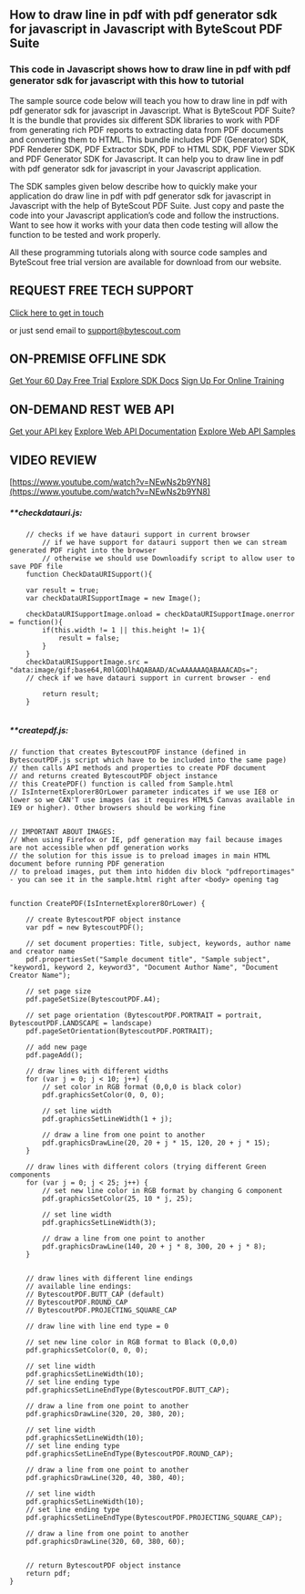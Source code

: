 ## How to draw line in pdf with pdf generator sdk for javascript in Javascript with ByteScout PDF Suite

### This code in Javascript shows how to draw line in pdf with pdf generator sdk for javascript with this how to tutorial

The sample source code below will teach you how to draw line in pdf with pdf generator sdk for javascript in Javascript. What is ByteScout PDF Suite? It is the bundle that provides six different SDK libraries to work with PDF from generating rich PDF reports to extracting data from PDF documents and converting them to HTML. This bundle includes PDF (Generator) SDK, PDF Renderer SDK, PDF Extractor SDK, PDF to HTML SDK, PDF Viewer SDK and PDF Generator SDK for Javascript. It can help you to draw line in pdf with pdf generator sdk for javascript in your Javascript application.

The SDK samples given below describe how to quickly make your application do draw line in pdf with pdf generator sdk for javascript in Javascript with the help of ByteScout PDF Suite. Just copy and paste the code into your Javascript application’s code and follow the instructions. Want to see how it works with your data then code testing will allow the function to be tested and work properly.

All these programming tutorials along with source code samples and ByteScout free trial version are available for download from our website.

## REQUEST FREE TECH SUPPORT

[Click here to get in touch](https://bytescout.zendesk.com/hc/en-us/requests/new?subject=ByteScout%20PDF%20Suite%20Question)

or just send email to [support@bytescout.com](mailto:support@bytescout.com?subject=ByteScout%20PDF%20Suite%20Question) 

## ON-PREMISE OFFLINE SDK 

[Get Your 60 Day Free Trial](https://bytescout.com/download/web-installer?utm_source=github-readme)
[Explore SDK Docs](https://bytescout.com/documentation/index.html?utm_source=github-readme)
[Sign Up For Online Training](https://academy.bytescout.com/)


## ON-DEMAND REST WEB API

[Get your API key](https://pdf.co/documentation/api?utm_source=github-readme)
[Explore Web API Documentation](https://pdf.co/documentation/api?utm_source=github-readme)
[Explore Web API Samples](https://github.com/bytescout/ByteScout-SDK-SourceCode/tree/master/PDF.co%20Web%20API)

## VIDEO REVIEW

[https://www.youtube.com/watch?v=NEwNs2b9YN8](https://www.youtube.com/watch?v=NEwNs2b9YN8)




<!-- code block begin -->

##### ****checkdatauri.js:**
    
```
	// checks if we have datauri support in current browser
        // if we have support for datauri support then we can stream generated PDF right into the browser
        // otherwise we should use Downloadify script to allow user to save PDF file
	function CheckDataURISupport(){

	var result = true;
	var checkDataURISupportImage = new Image();

	checkDataURISupportImage.onload = checkDataURISupportImage.onerror = function(){
		if(this.width != 1 || this.height != 1){
			result = false;
		}
	}
	checkDataURISupportImage.src = "data:image/gif;base64,R0lGODlhAQABAAD/ACwAAAAAAQABAAACADs=";
	// check if we have datauri support in current browser - end

		return result;
	}


```

<!-- code block end -->    

<!-- code block begin -->

##### ****createpdf.js:**
    
```
// function that creates BytescoutPDF instance (defined in BytescoutPDF.js script which have to be included into the same page)
// then calls API methods and properties to create PDF document
// and returns created BytescoutPDF object instance
// this CreatePDF() function is called from Sample.html
// IsInternetExplorer8OrLower parameter indicates if we use IE8 or lower so we CAN'T use images (as it requires HTML5 Canvas available in IE9 or higher). Other browsers should be working fine


// IMPORTANT ABOUT IMAGES: 
// When using Firefox or IE, pdf generation may fail because images are not accessible when pdf generation works
// the solution for this issue is to preload images in main HTML document before running PDF generation
// to preload images, put them into hidden div block "pdfreportimages" - you can see it in the sample.html right after <body> opening tag


function CreatePDF(IsInternetExplorer8OrLower) {

    // create BytescoutPDF object instance
    var pdf = new BytescoutPDF();

    // set document properties: Title, subject, keywords, author name and creator name
    pdf.propertiesSet("Sample document title", "Sample subject", "keyword1, keyword 2, keyword3", "Document Author Name", "Document Creator Name");

    // set page size
    pdf.pageSetSize(BytescoutPDF.A4);

    // set page orientation (BytescoutPDF.PORTRAIT = portrait, BytescoutPDF.LANDSCAPE = landscape)
    pdf.pageSetOrientation(BytescoutPDF.PORTRAIT);

    // add new page
    pdf.pageAdd();

    // draw lines with different widths
    for (var j = 0; j < 10; j++) {
        // set color in RGB format (0,0,0 is black color)
        pdf.graphicsSetColor(0, 0, 0);

        // set line width
        pdf.graphicsSetLineWidth(1 + j);

        // draw a line from one point to another
        pdf.graphicsDrawLine(20, 20 + j * 15, 120, 20 + j * 15);
    }

    // draw lines with different colors (trying different Green components
    for (var j = 0; j < 25; j++) {
        // set new line color in RGB format by changing G component
        pdf.graphicsSetColor(25, 10 * j, 25);

        // set line width
        pdf.graphicsSetLineWidth(3);

        // draw a line from one point to another
        pdf.graphicsDrawLine(140, 20 + j * 8, 300, 20 + j * 8);
    }


    // draw lines with different line endings
    // available line endings:
    // BytescoutPDF.BUTT_CAP (default)
    // BytescoutPDF.ROUND_CAP
    // BytescoutPDF.PROJECTING_SQUARE_CAP

    // draw line with line end type = 0

    // set new line color in RGB format to Black (0,0,0)
    pdf.graphicsSetColor(0, 0, 0);

    // set line width
    pdf.graphicsSetLineWidth(10);
    // set line ending type
    pdf.graphicsSetLineEndType(BytescoutPDF.BUTT_CAP);

    // draw a line from one point to another
    pdf.graphicsDrawLine(320, 20, 380, 20);

    // set line width
    pdf.graphicsSetLineWidth(10);
    // set line ending type
    pdf.graphicsSetLineEndType(BytescoutPDF.ROUND_CAP);

    // draw a line from one point to another
    pdf.graphicsDrawLine(320, 40, 380, 40);

    // set line width
    pdf.graphicsSetLineWidth(10);
    // set line ending type
    pdf.graphicsSetLineEndType(BytescoutPDF.PROJECTING_SQUARE_CAP);

    // draw a line from one point to another
    pdf.graphicsDrawLine(320, 60, 380, 60);


    // return BytescoutPDF object instance
    return pdf;
}


```

<!-- code block end -->